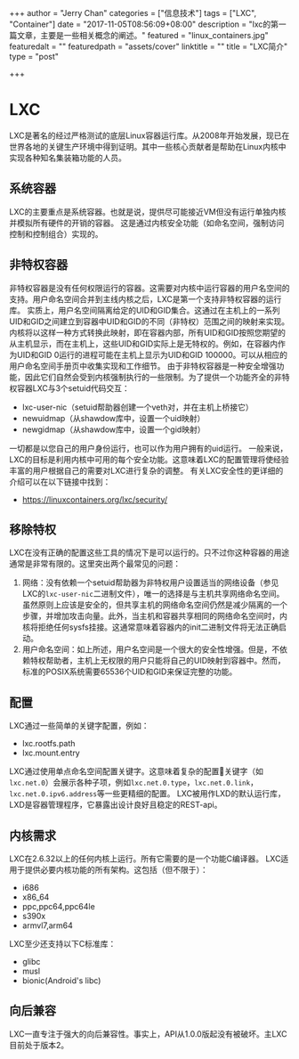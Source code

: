 +++
author = "Jerry Chan"
categories = ["信息技术"]
tags = ["LXC", "Container"]
date = "2017-11-05T08:56:09+08:00"
description = "lxc的第一篇文章，主要是一些相关概念的阐述。"
featured = "linux_containers.jpg"
featuredalt = ""
featuredpath = "assets/cover"
linktitle = ""
title = "LXC简介"
type = "post"

+++

LXC
===

LXC是著名的经过严格测试的底层Linux容器运行库。从2008年开始发展，现已在世界各地的关键生产环境中得到证明。其中一些核心贡献者是帮助在Linux内核中实现各种知名集装箱功能的人员。

系统容器
----

LXC的主要重点是系统容器。也就是说，提供尽可能接近VM但没有运行单独内核并模拟所有硬件的开销的容器。 这是通过内核安全功能（如命名空间，强制访问控制和控制组合）实现的。

非特权容器
-----

非特权容器是没有任何权限运行的容器。这需要对内核中运行容器的用户名空间的支持。用户命名空间合并到主线内核之后，LXC是第一个支持非特权容器的运行库。 实质上，用户名空间隔离给定的UID和GID集合。这通过在主机上的一系列UID和GID之间建立到容器中UID和GID的不同（非特权）范围之间的映射来实现。内核将以这样一种方式转换此映射，即在容器内部，所有UID和GID按照您期望的从主机显示，而在主机上，这些UID和GID实际上是无特权的。例如，在容器内作为UID和GID 0运行的进程可能在主机上显示为UID和GID 100000。可以从相应的用户命名空间手册页中收集实现和工作细节。 由于非特权容器是一种安全增强功能，因此它们自然会受到内核强制执行的一些限制。为了提供一个功能齐全的非特权容器LXC与3个setuid代码交互：

*   lxc-user-nic（setuid帮助器创建一个veth对，并在主机上桥接它）
*   newuidmap（从shawdow库中，设置一个uid映射）
*   newgidmap（从shawdow库中，设置一个gid映射）

一切都是以您自己的用户身份运行，也可以作为用户拥有的uid运行。 一般来说，LXC的目标是利用内核中可用的每个安全功能。这意味着LXC的配置管理将使经验丰富的用户根据自己的需要对LXC进行复杂的调整。 有关LXC安全性的更详细的介绍可以在以下链接中找到：

*   https://linuxcontainers.org/lxc/security/

移除特权
----

LXC在没有正确的配置这些工具的情况下是可以运行的。只不过你这种容器的用途通常是非常有限的。这里突出两个最常见的问题：

1.  网络：没有依赖一个setuid帮助器为非特权用户设置适当的网络设备（参见LXC的`lxc-user-nic`二进制文件），唯一的选择是与主机共享网络命名空间。虽然原则上应该是安全的，但共享主机的网络命名空间仍然是减少隔离的一个步骤，并增加攻击向量。此外，当主机和容器共享相同的网络命名空间时，内核将拒绝任何sysfs挂接。这通常意味着容器内的init二进制文件将无法正确启动。
2.  用户命名空间：如上所述，用户名空间是一个很大的安全性增强。但是，不依赖特权帮助者，主机上无权限的用户只能将自己的UID映射到容器中。然而，标准的POSIX系统需要65536个UID和GID来保证完整的功能。

配置
--

LXC通过一些简单的关键字配置，例如：

*   lxc.rootfs.path
*   lxc.mount.entry

LXC通过使用单点命名空间配置关键字。这意味着复杂的配置关键字（如`lxc.net.0`）会展示各种子项，例如`lxc.net.0.type`，`lxc.net.0.link`，`lxc.net.0.ipv6.address`等一些更精细的配置。 LXC被用作LXD的默认运行库，LXD是容器管理程序，它暴露出设计良好且稳定的REST-api。

内核需求
----

LXC在2.6.32以上的任何内核上运行。所有它需要的是一个功能C编译器。 LXC适用于提供必要内核功能的所有架构。这包括（但不限于）：

*   i686
*   x86_64
*   ppc,ppc64,ppc64le
*   s390x
*   armvl7,arm64

LXC至少还支持以下C标准库：

*   glibc
*   musl
*   bionic(Android's libc)

向后兼容
----

LXC一直专注于强大的向后兼容性。事实上，API从1.0.0版起没有被破坏。主LXC目前处于版本2。
